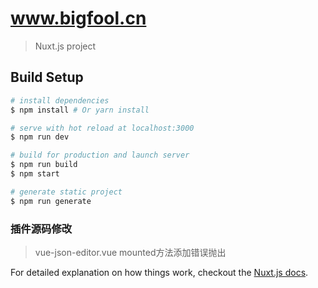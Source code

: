 # www.bigfool.cn

> Nuxt.js project

## Build Setup

``` bash
# install dependencies
$ npm install # Or yarn install

# serve with hot reload at localhost:3000
$ npm run dev

# build for production and launch server
$ npm run build
$ npm start

# generate static project
$ npm run generate
```
### 插件源码修改
> vue-json-editor.vue   mounted方法添加错误抛出

For detailed explanation on how things work, checkout the [Nuxt.js docs](https://github.com/nuxt/nuxt.js).

